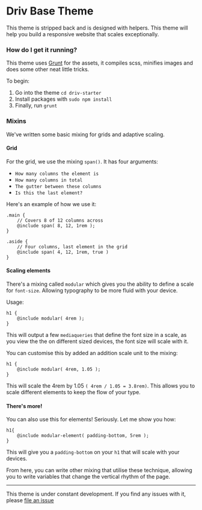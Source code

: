 # Driv Base Theme

This theme is stripped back and is designed with helpers. This theme will help you build a responsive website that scales exceptionally.

### How do I get it running?

This theme uses [Grunt](http://gruntjs.com/) for the assets, it compiles scss, minifies images and does some other neat little tricks.

To begin:

1. Go into the theme `cd driv-starter`
2. Install packages with `sudo npm install`
3. Finally, run `grunt`

### Mixins

We've written some basic mixing for grids and adaptive scaling.

#### Grid

For the grid, we use the mixing `span()`. It has four arguments: 

- `How many columns the element is`
- `How many columns in total`
- `The gutter between these columns` 
- `Is this the last element?`

Here's an example of how we use it:

    .main { 
        // Covers 8 of 12 columns across   
        @include span( 8, 12, 1rem );
    }
    
    .aside {
        // Four columns, last element in the grid
        @include span( 4, 12, 1rem, true )
    }

#### Scaling elements

There's a mixing called `modular` which gives you the ability to define a scale for `font-size`. Allowing typography to be more fluid with your device.

Usage: 

    h1 {
        @include modular( 4rem );
    }

This will output a few `mediaqueries` that define the font size in a scale, as you view the the on different sized devices, the font size will scale with it.

You can customise this by added an addition scale unit to the mixing:

    h1 {
        @include modular( 4rem, 1.05 );
    }

This will scale the 4rem by 1.05 `( 4rem / 1.05 = 3.8rem)`. This allows you to scale different elements to keep the flow of your type.

#### There's more!

You can also use this for elements! Seriously. Let me show you how:

    h1{
        @include modular-element( padding-bottom, 5rem );
    }

This will give you a `padding-bottom` on your `h1` that will scale with your devices.

From here, you can write other mixing that utilise these technique, allowing you to write variables that change the vertical rhythm of the page.

---

This theme is under constant development. If you find any issues with it, please [file an issue](https://github.com/drivdigital/driv-starter/issues)